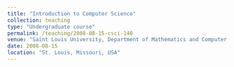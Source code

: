 ```yaml
---
title: "Introduction to Computer Science"
collection: teaching
type: "Undergraduate course"
permalink: /teaching/2008-08-15-csci-140
venue: "Saint Louis University, Department of Mathematics and Computer Science"
date: 2008-08-15
location: "St. Louis, Missouri, USA"
---
```


